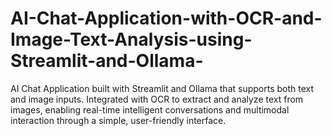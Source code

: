 # AI-Chat-Application-with-OCR-and-Image-Text-Analysis-using-Streamlit-and-Ollama-
AI Chat Application built with Streamlit and Ollama that supports both text and image inputs. Integrated with OCR to extract and analyze text from images, enabling real-time intelligent conversations and multimodal interaction through a simple, user-friendly interface.
